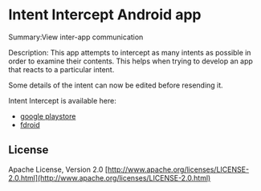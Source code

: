 Intent Intercept Android app
================

Summary:View inter-app communication

Description:
This app attempts to intercept as many intents as possible in order to examine
their contents. This helps when trying to develop an app that reacts to a
particular intent.

Some details of the intent can now be edited before resending it.

Intent Intercept is available here:

* [google playstore](https://play.google.com/store/apps/details?id=uk.co.ashtonbrsc.android.intentintercept)
* [fdroid](https://f-droid.org/repository/browse/?fdfilter=intent+intercept&fdid=uk.co.ashtonbrsc.android.intentintercept)


## License
Apache License, Version 2.0 [http://www.apache.org/licenses/LICENSE-2.0.html](http://www.apache.org/licenses/LICENSE-2.0.html)
